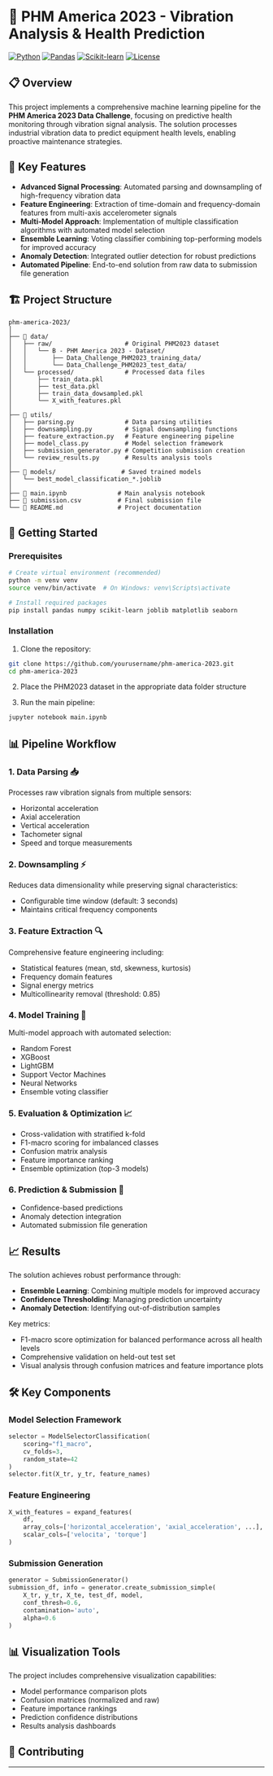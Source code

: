 # 🔧 PHM America 2023 - Vibration Analysis & Health Prediction

[![Python](https://img.shields.io/badge/Python-3.11+-blue.svg)](https://www.python.org/downloads/)
[![Pandas](https://img.shields.io/badge/Pandas-Latest-green.svg)](https://pandas.pydata.org/)
[![Scikit-learn](https://img.shields.io/badge/Scikit--learn-Latest-orange.svg)](https://scikit-learn.org/)
[![License](https://img.shields.io/badge/License-MIT-yellow.svg)](LICENSE)

## 📋 Overview

This project implements a comprehensive machine learning pipeline for the **PHM America 2023 Data Challenge**, focusing on predictive health monitoring through vibration signal analysis. The solution processes industrial vibration data to predict equipment health levels, enabling proactive maintenance strategies.

## 🎯 Key Features

- **Advanced Signal Processing**: Automated parsing and downsampling of high-frequency vibration data
- **Feature Engineering**: Extraction of time-domain and frequency-domain features from multi-axis accelerometer signals
- **Multi-Model Approach**: Implementation of multiple classification algorithms with automated model selection
- **Ensemble Learning**: Voting classifier combining top-performing models for improved accuracy
- **Anomaly Detection**: Integrated outlier detection for robust predictions
- **Automated Pipeline**: End-to-end solution from raw data to submission file generation

## 🏗️ Project Structure

```
phm-america-2023/
│
├── 📁 data/
│   ├── raw/                    # Original PHM2023 dataset
│   │   └── B - PHM America 2023 - Dataset/
│   │       ├── Data_Challenge_PHM2023_training_data/
│   │       └── Data_Challenge_PHM2023_test_data/
│   └── processed/              # Processed data files
│       ├── train_data.pkl
│       ├── test_data.pkl
│       ├── train_data_dowsampled.pkl
│       └── X_with_features.pkl
│
├── 📁 utils/
│   ├── parsing.py              # Data parsing utilities
│   ├── downsampling.py         # Signal downsampling functions
│   ├── feature_extraction.py   # Feature engineering pipeline
│   ├── model_class.py          # Model selection framework
│   ├── submission_generator.py # Competition submission creation
│   └── review_results.py       # Results analysis tools
│
├── 📁 models/                  # Saved trained models
│   └── best_model_classification_*.joblib
│
├── 📓 main.ipynb              # Main analysis notebook
├── 📄 submission.csv          # Final submission file
└── 📄 README.md               # Project documentation
```

## 🚀 Getting Started

### Prerequisites

```bash
# Create virtual environment (recommended)
python -m venv venv
source venv/bin/activate  # On Windows: venv\Scripts\activate

# Install required packages
pip install pandas numpy scikit-learn joblib matplotlib seaborn
```

### Installation

1. Clone the repository:
```bash
git clone https://github.com/yourusername/phm-america-2023.git
cd phm-america-2023
```

2. Place the PHM2023 dataset in the appropriate data folder structure

3. Run the main pipeline:
```bash
jupyter notebook main.ipynb
```

## 📊 Pipeline Workflow

### 1. **Data Parsing** 📥
Processes raw vibration signals from multiple sensors:
- Horizontal acceleration
- Axial acceleration  
- Vertical acceleration
- Tachometer signal
- Speed and torque measurements

### 2. **Downsampling** ⚡
Reduces data dimensionality while preserving signal characteristics:
- Configurable time window (default: 3 seconds)
- Maintains critical frequency components

### 3. **Feature Extraction** 🔍
Comprehensive feature engineering including:
- Statistical features (mean, std, skewness, kurtosis)
- Frequency domain features
- Signal energy metrics
- Multicollinearity removal (threshold: 0.85)

### 4. **Model Training** 🤖
Multi-model approach with automated selection:
- Random Forest
- XGBoost
- LightGBM
- Support Vector Machines
- Neural Networks
- Ensemble voting classifier

### 5. **Evaluation & Optimization** 📈
- Cross-validation with stratified k-fold
- F1-macro scoring for imbalanced classes
- Confusion matrix analysis
- Feature importance ranking
- Ensemble optimization (top-3 models)

### 6. **Prediction & Submission** 🎯
- Confidence-based predictions
- Anomaly detection integration
- Automated submission file generation

## 📈 Results

The solution achieves robust performance through:
- **Ensemble Learning**: Combining multiple models for improved accuracy
- **Confidence Thresholding**: Managing prediction uncertainty
- **Anomaly Detection**: Identifying out-of-distribution samples

Key metrics:
- F1-macro score optimization for balanced performance across all health levels
- Comprehensive validation on held-out test set
- Visual analysis through confusion matrices and feature importance plots

## 🛠️ Key Components

### Model Selection Framework
```python
selector = ModelSelectorClassification(
    scoring="f1_macro",
    cv_folds=3,
    random_state=42
)
selector.fit(X_tr, y_tr, feature_names)
```

### Feature Engineering
```python
X_with_features = expand_features(
    df, 
    array_cols=['horizontal_acceleration', 'axial_acceleration', ...],
    scalar_cols=['velocita', 'torque']
)
```

### Submission Generation
```python
generator = SubmissionGenerator()
submission_df, info = generator.create_submission_simple(
    X_tr, y_tr, X_te, test_df, model,
    conf_thresh=0.6,
    contamination='auto',
    alpha=0.6
)
```

## 📊 Visualization Tools

The project includes comprehensive visualization capabilities:
- Model performance comparison plots
- Confusion matrices (normalized and raw)
- Feature importance rankings
- Prediction confidence distributions
- Results analysis dashboards



## 🤝 Contributing



---
